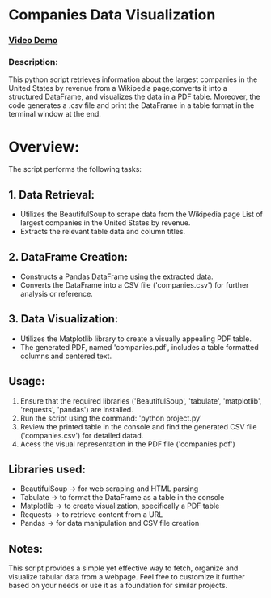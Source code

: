 # Companies Data Visualization

### [Video Demo](https://www.youtube.com/watch?v=c6OVJMzM7iI&ab_channel=WellintonOliveira)

### Description:

This python script retrieves information about the largest companies in the United States by revenue from a Wikipedia page,converts it into a structured DataFrame, and visualizes the data in a PDF table. Moreover, the code generates a .csv file and print the DataFrame in a table format in the terminal window at the end.

# Overview:

The script performs the following tasks:

## 1. Data Retrieval:

- Utilizes the BeautifulSoup to scrape data from the Wikipedia page List of largest companies in the United States by revenue.
- Extracts the relevant table data and column titles.

## 2. DataFrame Creation:

- Constructs a Pandas DataFrame using the extracted data.
- Converts the DataFrame into a CSV file ('companies.csv') for further analysis or reference.

## 3. Data Visualization:

- Utilizes the Matplotlib library to create a visually appealing PDF table.
- The generated PDF, named 'companies.pdf', includes a table formatted columns and centered text.

## Usage:

1. Ensure that the required libraries ('BeautifulSoup', 'tabulate', 'matplotlib', 'requests', 'pandas') are installed.
2. Run the script using the command: 'python project.py'
3. Review the printed table in the console and find the generated CSV file ('companies.csv') for detailed datad.
4. Acess the visual representation in the PDF file ('companies.pdf')

## Libraries used:

- BeautifulSoup → for web scraping and HTML parsing
- Tabulate → to format the DataFrame as a table in the console
- Matplotlib → to create visualization, specifically a PDF table
- Requests → to retrieve content from a URL
- Pandas → for data manipulation and CSV file creation

## Notes:

This script provides a simple yet effective way to fetch, organize and visualize tabular data from a webpage. Feel free to customize it further based on your needs or use it as a foundation for similar projects.
